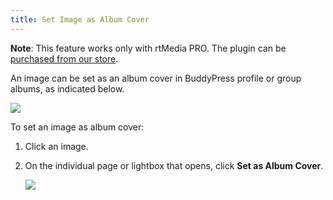 ```yaml
---
title: Set Image as Album Cover
---
```


**Note**: This feature works only with rtMedia PRO. The plugin can be [purchased from our store](https://rtcamp.com/store/rtmedia-pro/).



An image can be set as an album cover in BuddyPress profile or group albums, as indicated below.

[![](https://rtcamp.com/wp-content/uploads/2013/11/image9.png)](https://rtcamp.com/wp-content/uploads/2013/11/image9.png)

To set an image as album cover:


  1. Click an image.

	
  2. On the individual page or lightbox that opens, click **Set as Album Cover**.


      [![](https://rtcamp.com/wp-content/uploads/2013/11/rtMediasetasalbumcover.png)](https://rtcamp.com/wp-content/uploads/2013/11/rtMediasetasalbumcover.png)
